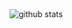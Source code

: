 <picture decoding="async" loading="lazy">
  <source media="(prefers-color-scheme: light)" srcset="https://pixel-profile-ui.vercel.app/api/github-stats?username=Raynald22&screen_effect=true&include_all_commits=true&pixelate_avatar=false&background=linear-gradient%280deg%2C+%23165a4c00+0%25%2C+%2391db6900+100%25%29+%2C+url%28https%3A%2F%2Fstatic.wikia.nocookie.net%2Fjujutsu-kaisen%2Fimages%2F1%2F17%2FSatoru_activating_Red_and_Blue_%2528Anime%2529.png%2Frevision%2Flatest%2Fscale-to-width-down%2F1000%3Fcb%3D20210321001629%29&color=%23ffffffFF">
  <source media="(prefers-color-scheme: dark)" srcset="https://pixel-profile-ui.vercel.app/api/github-stats?username=Raynald22&screen_effect=true&include_all_commits=true&pixelate_avatar=false&background=linear-gradient%280deg%2C+%23165a4c00+0%25%2C+%2391db6900+100%25%29+%2C+url%28https%3A%2F%2Fstatic.wikia.nocookie.net%2Fjujutsu-kaisen%2Fimages%2F1%2F17%2FSatoru_activating_Red_and_Blue_%2528Anime%2529.png%2Frevision%2Flatest%2Fscale-to-width-down%2F1000%3Fcb%3D20210321001629%29&color=%23ffffffFF">
  <img alt="github stats" src="https://pixel-profile-ui.vercel.app/api/github-stats?username=Raynald22&screen_effect=true&include_all_commits=true&pixelate_avatar=false&background=linear-gradient%280deg%2C+%23165a4c00+0%25%2C+%2391db6900+100%25%29+%2C+url%28https%3A%2F%2Fstatic.wikia.nocookie.net%2Fjujutsu-kaisen%2Fimages%2F1%2F17%2FSatoru_activating_Red_and_Blue_%2528Anime%2529.png%2Frevision%2Flatest%2Fscale-to-width-down%2F1000%3Fcb%3D20210321001629%29&color=%23ffffffFF">
</picture>
